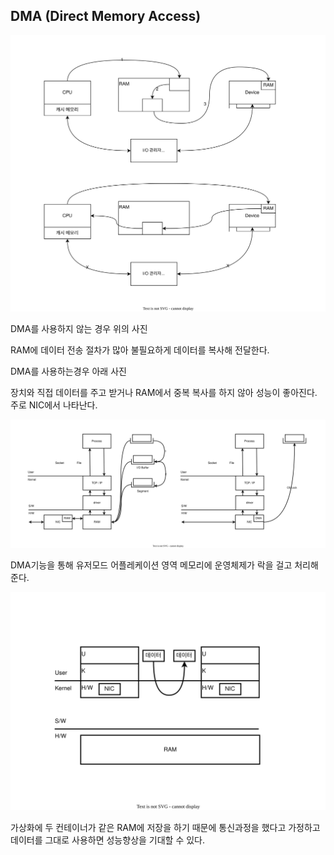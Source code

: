 ## DMA (Direct Memory Access)

![alt text](dma.drawio.svg)

DMA를 사용하지 않는 경우 위의 사진

RAM에 데이터 전송 절차가 많아 불필요하게 데이터를 복사해 전달한다.

DMA를 사용하는경우 아래 사진

장치와 직접 데이터를 주고 받거나 RAM에서 중복 복사를 하지 않아 성능이 좋아진다. 주로 NIC에서 나타난다.

![alt text](dma흐름.drawio.svg)

DMA기능을 통해 유저모드 어플레케이션 영역 메모리에 운영체제가 락을 걸고 처리해준다.

![alt text](가상화.drawio.svg)

가상화에 두 컨테이너가 같은 RAM에 저장을 하기 때문에 통신과정을 했다고 가정하고 데이터를 그대로 사용하면 성능향상을 기대할 수 있다.
